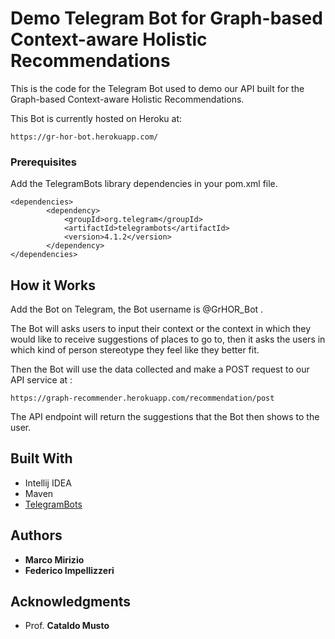 # Demo Telegram Bot for Graph-based Context-aware Holistic Recommendations

This is the code for the Telegram Bot used to demo our API built for the Graph-based Context-aware Holistic Recommendations.

This Bot is currently hosted on Heroku at:

```
https://gr-hor-bot.herokuapp.com/
```

### Prerequisites

Add the TelegramBots library dependencies in your pom.xml file.
```
<dependencies>
        <dependency>
            <groupId>org.telegram</groupId>
            <artifactId>telegrambots</artifactId>
            <version>4.1.2</version>
        </dependency>
</dependencies>
```

## How it Works

Add the Bot on Telegram, the Bot username is @GrHOR_Bot .

The Bot will asks users to input their context or the context in which they would like to receive suggestions of places to go to, then it asks the users in which kind of person stereotype they feel like they better fit.

Then the Bot will use the data collected and make a POST request to our API service at :

```
https://graph-recommender.herokuapp.com/recommendation/post
```

The API endpoint will return the suggestions that the Bot then shows to the user.

## Built With

* Intellij IDEA
* Maven
* [TelegramBots](https://github.com/rubenlagus/TelegramBots)

## Authors

* **Marco Mirizio**
* **Federico Impellizzeri**


## Acknowledgments

* Prof. **Cataldo Musto**
